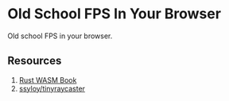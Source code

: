 # Old School FPS In Your Browser

Old school FPS in your browser.

## Resources

1. [Rust WASM Book](https://rustwasm.github.io/docs/book/)
2. [ssyloy/tinyraycaster](https://github.com/ssloy/tinyraycaster/wiki/Part-0:-getting-started)
